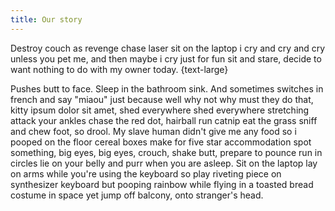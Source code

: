 ```yaml
---
title: Our story
---
```


Destroy couch as revenge chase laser sit on the laptop i cry and cry and cry
unless you pet me, and then maybe i cry just for fun sit and stare, decide to
want nothing to do with my owner today.
{text-large}

Pushes butt to face. Sleep in the bathroom sink. And sometimes switches in
french and say "miaou" just because well why not why must they do that,
kitty ipsum dolor sit amet, shed everywhere shed everywhere stretching attack
your ankles chase the red dot, hairball run catnip eat the grass sniff and
chew foot, so drool. My slave human didn't give me any food so i pooped on
the floor cereal boxes make for five star accommodation spot something, big
eyes, big eyes, crouch, shake butt, prepare to pounce run in circles lie on
your belly and purr when you are asleep. Sit on the laptop lay on arms while
you're using the keyboard so play riveting piece on synthesizer keyboard but
pooping rainbow while flying in a toasted bread costume in space yet jump off
balcony, onto stranger's head.
